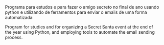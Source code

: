 Programa para estudos e para fazer o amigo secreto no final de ano usando python e utilizando de ferramentos para enviar o emails de uma forma automatizada

Program for studies and for organizing a Secret Santa event at the end of the year using Python, and employing tools to automate the email sending process.
